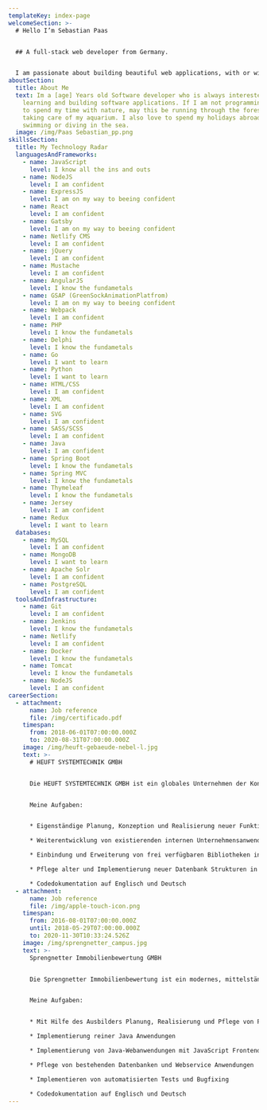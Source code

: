 ```yaml
---
templateKey: index-page
welcomeSection: >-
  # Hello I’m Sebastian Paas


  ## A full-stack web developer from Germany.


  I am passionate about building beautiful web applications, with or withour animations. But I don't just play with JavaScript and CSS. Find out what else I already know on my [Technology Radar](/#skills). Everything else I can learn on the fly.
aboutSection:
  title: About Me
  text: Im a [age] Years old Software developer who is always interested in
    learning and building software applications. If I am not programming, I like
    to spend my time with nature, may this be running through the forest or
    taking care of my aquarium. I also love to spend my holidays abroad,
    swimming or diving in the sea.
  image: /img/Paas Sebastian_pp.png
skillsSection:
  title: My Technology Radar
  languagesAndFrameworks:
    - name: JavaScript
      level: I know all the ins and outs
    - name: NodeJS
      level: I am confident
    - name: ExpressJS
      level: I am on my way to beeing confident
    - name: React
      level: I am confident
    - name: Gatsby
      level: I am on my way to beeing confident
    - name: Netlify CMS
      level: I am confident
    - name: jQuery
      level: I am confident
    - name: Mustache
      level: I am confident
    - name: AngularJS
      level: I know the fundametals
    - name: GSAP (GreenSockAnimationPlatfrom)
      level: I am on my way to beeing confident
    - name: Webpack
      level: I am confident
    - name: PHP
      level: I know the fundametals
    - name: Delphi
      level: I know the fundametals
    - name: Go
      level: I want to learn
    - name: Python
      level: I want to learn
    - name: HTML/CSS
      level: I am confident
    - name: XML
      level: I am confident
    - name: SVG
      level: I am confident
    - name: SASS/SCSS
      level: I am confident
    - name: Java
      level: I am confident
    - name: Spring Boot
      level: I know the fundametals
    - name: Spring MVC
      level: I know the fundametals
    - name: Thymeleaf
      level: I know the fundametals
    - name: Jersey
      level: I am confident
    - name: Redux
      level: I want to learn
  databases:
    - name: MySQL
      level: I am confident
    - name: MongoDB
      level: I want to learn
    - name: Apache Solr
      level: I am confident
    - name: PostgreSQL
      level: I am confident
  toolsAndInfrastructure:
    - name: Git
      level: I am confident
    - name: Jenkins
      level: I know the fundametals
    - name: Netlify
      level: I am confident
    - name: Docker
      level: I know the fundametals
    - name: Tomcat
      level: I know the fundametals
    - name: NodeJS
      level: I am confident
careerSection:
  - attachment:
      name: Job reference
      file: /img/certificado.pdf
    timespan:
      from: 2018-06-01T07:00:00.000Z
      to: 2020-08-31T07:00:00.000Z
    image: /img/heuft-gebaeude-nebel-l.jpg
    text: >-
      # HEUFT SYSTEMTECHNIK GMBH


      Die HEUFT SYSTEMTECHNIK GMBH ist ein globales Unternehmen der Kontroll- und Inspektionstechnick für die Getränke-, Food und Pharmaindustrie. Ihre Geräte stellen sicher, dass Gefahren, wie beispielsweise Fremdkörper, im Abfüllvorgang identifiziert werden und fehlerhafter Behältnisse sicher ausgeleitet werden, sodass nur einwandfreie Produkte in den Handel gelangen. An diesem Ziel der Verbrauchersicherheit arbeitet HEUFT mit über 1.200 Mitarbeitern an 19 Standorten weltweit.


      Meine Aufgaben:


      * Eigenständige Planung, Konzeption und Realisierung neuer Funktionen in interne Unternehmensanwendungen

      * Weiterentwicklung von existierenden internen Unternehmensanwendungen in Java und JavaScript 

      * Einbindung und Erweiterung von frei verfügbaren Bibliotheken in bestehende Anwendungen

      * Pflege alter und Implementierung neuer Datenbank Strukturen in Postgres und Apache Solr

      * Codedokumentation auf Englisch und Deutsch
  - attachment:
      name: Job reference
      file: /img/apple-touch-icon.png
    timespan:
      from: 2016-08-01T07:00:00.000Z
      until: 2018-05-29T07:00:00.000Z
      to: 2020-11-30T10:33:24.526Z
    image: /img/sprengnetter_campus.jpg
    text: >-
      Sprengnetter Immobilienbewertung GMBH


      Die Sprengnetter Immobilienbewertung ist ein modernes, mittelständisches Unternehmen mit rund 250 Mitarbeiterinnen und Mitarbeitern. Mit einer Markterfahrung von fast 40 Jahren gehört Sprengnetter zu den bedeutendsten Kompetenzstellen des deutschen Immobilienbewertunswesens. Unser Komplettangebot rund um die Immobilientbewertung ist einzigartig in Europa und umfasst Gutachten- und Bewertungsdienstleistungen, Beratungsservice, Softwarelösungen, Fachliteratur, Marktforschung, Aus- und Weiterbildung inkl. Sachverständigen Zertifizierung nach ISO 17024. Die großen Spieler der deutschen und internationalen Kreditwirtschaft sowie viele Tausend einzelne Akteure der Immobilienwirtschaft vertauen auf unsere Lösungen. Das Unternehmen verfügt über mehrere Niederlassungen in Deutschland und ist auch in Österreich aktiv.


      Meine Aufgaben:


      * Mit Hilfe des Ausbilders Planung, Realisierung und Pflege von Projekten

      * Implementierung reiner Java Anwendungen

      * Implementierung von Java-Webanwendungen mit JavaScript Frontend

      * Pflege von bestehenden Datenbanken und Webservice Anwendungen

      * Implementieren von automatisierten Tests und Bugfixing

      * Codedokumentation auf Englisch und Deutsch
---
```


